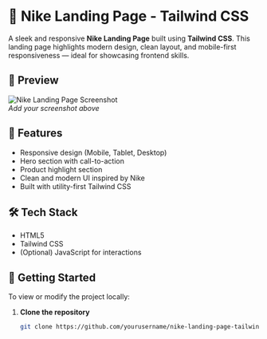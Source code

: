 # 🏀 Nike Landing Page - Tailwind CSS

A sleek and responsive **Nike Landing Page** built using **Tailwind CSS**. This landing page highlights modern design, clean layout, and mobile-first responsiveness — ideal for showcasing frontend skills.

## 📸 Preview

![Nike Landing Page Screenshot](./preview.png)  
*Add your screenshot above*

## 🌟 Features

- Responsive design (Mobile, Tablet, Desktop)
- Hero section with call-to-action
- Product highlight section
- Clean and modern UI inspired by Nike
- Built with utility-first Tailwind CSS

## 🛠️ Tech Stack

- HTML5
- Tailwind CSS
- (Optional) JavaScript for interactions

## 🚀 Getting Started

To view or modify the project locally:

1. **Clone the repository**
   ```bash
   git clone https://github.com/yourusername/nike-landing-page-tailwind.git
